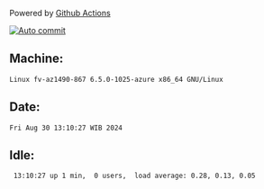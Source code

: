 Powered by [Github Actions](https://github.com/features/actions)

[![Auto commit](https://github.com/hiage/workstation/workflows/Auto%20commit/badge.svg)](https://github.com/hiage/workstation/actions?query=workflow%3A%22Auto+commit%22)

## Machine:
```
Linux fv-az1490-867 6.5.0-1025-azure x86_64 GNU/Linux
```
## Date:
```
Fri Aug 30 13:10:27 WIB 2024
```
## Idle:
```
 13:10:27 up 1 min,  0 users,  load average: 0.28, 0.13, 0.05
```
